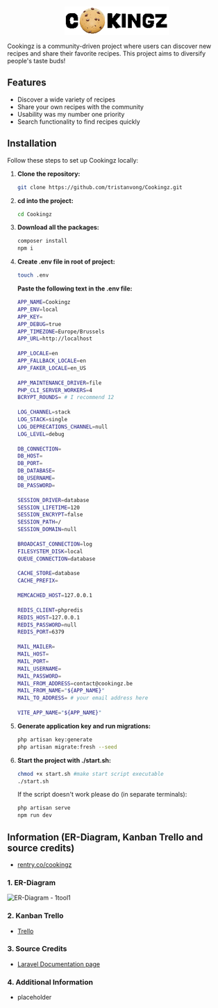 <p align="center">
    <img 
    src="https://raw.githubusercontent.com/tristanvong/Cookingz/2a156fdf57c506183c6be77a254c8353ef003d3b/public/images/logo-white-stroke.png"
    alt="Cookingz Logo">
</p>

Cookingz is a community-driven project where users can discover new recipes and share their favorite recipes. This project aims to diversify people's taste buds!

## Features

- Discover a wide variety of recipes
- Share your own recipes with the community
- Usability was my number one priority
- Search functionality to find recipes quickly

## Installation

Follow these steps to set up Cookingz locally:

1. **Clone the repository:**

   ```bash
   git clone https://github.com/tristanvong/Cookingz.git
   ```
   
2. **cd into the project:**

    ```bash
    cd Cookingz
    ```
    
3. **Download all the packages:**

    ```bash
    composer install
    npm i
    ```
4. **Create .env file in root of project:**

    ```bash
    touch .env
    ```
    **Paste the following text in the .env file:**
    ```bash
    APP_NAME=Cookingz
    APP_ENV=local
    APP_KEY=
    APP_DEBUG=true
    APP_TIMEZONE=Europe/Brussels
    APP_URL=http://localhost

    APP_LOCALE=en
    APP_FALLBACK_LOCALE=en
    APP_FAKER_LOCALE=en_US

    APP_MAINTENANCE_DRIVER=file
    PHP_CLI_SERVER_WORKERS=4
    BCRYPT_ROUNDS= # I recommend 12

    LOG_CHANNEL=stack
    LOG_STACK=single
    LOG_DEPRECATIONS_CHANNEL=null
    LOG_LEVEL=debug

    DB_CONNECTION=
    DB_HOST=
    DB_PORT=
    DB_DATABASE=
    DB_USERNAME=
    DB_PASSWORD=

    SESSION_DRIVER=database
    SESSION_LIFETIME=120
    SESSION_ENCRYPT=false
    SESSION_PATH=/
    SESSION_DOMAIN=null

    BROADCAST_CONNECTION=log
    FILESYSTEM_DISK=local
    QUEUE_CONNECTION=database

    CACHE_STORE=database
    CACHE_PREFIX=

    MEMCACHED_HOST=127.0.0.1

    REDIS_CLIENT=phpredis
    REDIS_HOST=127.0.0.1
    REDIS_PASSWORD=null
    REDIS_PORT=6379

    MAIL_MAILER=
    MAIL_HOST=
    MAIL_PORT=
    MAIL_USERNAME=
    MAIL_PASSWORD=
    MAIL_FROM_ADDRESS=contact@cookingz.be
    MAIL_FROM_NAME="${APP_NAME}"
    MAIL_TO_ADDRESS= # your email address here

    VITE_APP_NAME="${APP_NAME}"
    ```
5. **Generate application key and run migrations:**

    ```bash
    php artisan key:generate
    php artisan migrate:fresh --seed
    ```
    
6. **Start the project with ./start.sh:**

    ```bash
    chmod +x start.sh #make start script executable
    ./start.sh
    ```

    If the script doesn't work please do (in separate terminals):
    ```bash
    php artisan serve
    npm run dev
    ```
   
## Information (ER-Diagram, Kanban Trello and source credits)
- [rentry.co/cookingz](https://rentry.co/cookingz)

### 1. ER-Diagram
![ER-Diagram - 1tool1]()

### 2. Kanban Trello
- [Trello](https://trello.com/b/zEEBwU9s/kanban-backend-web-cookingz)

### 3. Source Credits
- [Laravel Documentation page](https://laravel.com/docs/11.x/readme)

### 4. Additional Information
- placeholder